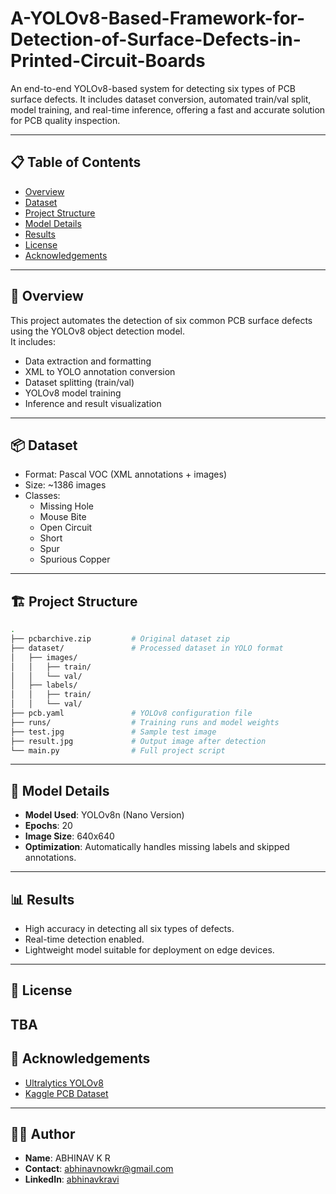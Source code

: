 # A-YOLOv8-Based-Framework-for-Detection-of-Surface-Defects-in-Printed-Circuit-Boards
An end-to-end YOLOv8-based system for detecting six types of PCB surface defects. It includes dataset conversion, automated train/val split, model training, and real-time inference, offering a fast and accurate solution for PCB quality inspection.

---

## 📋 Table of Contents

- [Overview](#overview)
- [Dataset](#dataset)
- [Project Structure](#project-structure)
- [Model Details](#model-details)
- [Results](#results)
- [License](#license)
- [Acknowledgements](#acknowledgements)

---

## 🚀 Overview

This project automates the detection of six common PCB surface defects using the YOLOv8 object detection model.  
It includes:

- Data extraction and formatting
- XML to YOLO annotation conversion
- Dataset splitting (train/val)
- YOLOv8 model training
- Inference and result visualization

---

## 📦 Dataset

- Format: Pascal VOC (XML annotations + images)
- Size: ~1386 images
- Classes:
  - Missing Hole
  - Mouse Bite
  - Open Circuit
  - Short
  - Spur
  - Spurious Copper

---

## 🏗️ Project Structure

```bash
.
├── pcbarchive.zip         # Original dataset zip
├── dataset/               # Processed dataset in YOLO format
│   ├── images/
│   │   ├── train/
│   │   └── val/
│   ├── labels/
│   │   ├── train/
│   │   └── val/
├── pcb.yaml               # YOLOv8 configuration file
├── runs/                  # Training runs and model weights
├── test.jpg               # Sample test image
├── result.jpg             # Output image after detection
└── main.py                # Full project script
```

---



## 🧠 Model Details

- **Model Used**: YOLOv8n (Nano Version)
- **Epochs**: 20
- **Image Size**: 640x640
- **Optimization**: Automatically handles missing labels and skipped annotations.

---

## 📊 Results

- High accuracy in detecting all six types of defects.
- Real-time detection enabled.
- Lightweight model suitable for deployment on edge devices.

---

## 📄 License

TBA
---

## 🙏 Acknowledgements

- [Ultralytics YOLOv8](https://github.com/ultralytics/ultralytics)
- [Kaggle PCB Dataset](https://www.kaggle.com/datasets)

---

## 👨‍💻 Author
- **Name**: ABHINAV K R
- **Contact**: abhinavnowkr@gmail.com
- **LinkedIn**: [abhinavkravi](https://www.linkedin.com/in/abhinavkravi/)
